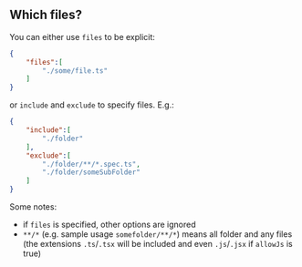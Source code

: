 ## Which files?

You can either use `files` to be explicit:

```json
{
    "files":[
        "./some/file.ts"
    ]
}
```

or `include` and `exclude` to specify files. E.g.:


```json
{
    "include":[
        "./folder"
    ],
    "exclude":[
        "./folder/**/*.spec.ts",
        "./folder/someSubFolder"
    ]
}
```

Some notes:

* if `files` is specified, other options are ignored
* `**/*` (e.g. sample usage `somefolder/**/*`) means all folder and any files (the extensions `.ts`/`.tsx` will be included and even `.js`/`.jsx` if `allowJs` is true)
